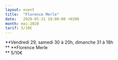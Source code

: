 ```yaml
---
layout: event
title:  "Florence Merle"
date:   2020-05-31 18:00:00 +0200
month: mai-2020
tarif: 5/10€
---
```

**Vendredi 29, samedi 30 à 20h, dimanche 31 à 18h  
** **Florence Merle  
** 5/10€